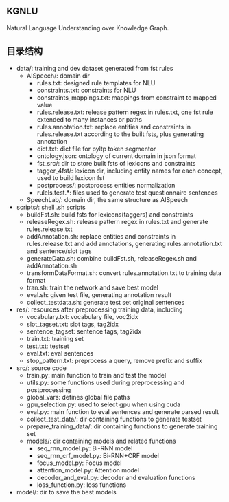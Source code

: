 ## KGNLU
Natural Language Understanding over Knowledge Graph.

## 目录结构
- data/: training and dev dataset generated from fst rules  
    - AISpeech/: domain dir  
        - rules.txt: designed rule templates for NLU  
        - constraints.txt: constraints for NLU  
        - constraints_mappings.txt: mappings from constraint to mapped value  
        - rules.release.txt: release pattern regex in rules.txt, one fst rule extended to many instances or paths  
        - rules.annotation.txt: replace entities and constraints in rules.release.txt according to the built fsts, plus generating annotation  
        - dict.txt: dict file for pyltp token segmentor  
        - ontology.json: ontology of current domain in json format  
        - fst_src/: dir to store built fsts of lexicons and constraints  
        - tagger_4fst/: lexicon dir, including entity names for each concept, used to build lexicon fst  
        - postprocess/: postprocess entities normalization  
        - rulels.test.*: files used to generate test questionnaire sentences  
    - SpeechLab/: domain dir, the same structure as AISpeech  
- scripts/: shell .sh scripts  
    - buildFst.sh: build fsts for lexicons(taggers) and constraints  
    - releaseRegex.sh: release pattern regex in rules.txt and generate rules.release.txt  
    - addAnnotation.sh: replace entities and constraints in rules.release.txt and add annotations, generating rules.annotation.txt and sentence/slot tags  
    - generateData.sh: combine buildFst.sh, releaseRegex.sh and addAnnotation.sh  
    - transformDataFormat.sh: convert rules.annotation.txt to training data format  
    - tran.sh: train the network and save best model  
    - eval.sh: given test file, generating annotation result  
    - collect_testdata.sh: generate test set original sentences  
- res/: resources after preprocessing training data, including  
    - vocabulary.txt: vocabulary file, voc2idx  
    - slot_tagset.txt: slot tags, tag2idx  
    - sentence_tagset: sentence tags, tag2idx  
    - train.txt: training set  
    - test.txt: testset  
    - eval.txt: eval sentences  
    - stop_pattern.txt: preprocess a query, remove prefix and suffix  
- src/: source code  
    - train.py: main function to train and test the model  
    - utils.py: some functions used during preprocessing and postprocessing  
    - global_vars: defines global file paths  
    - gpu_selection.py: used to select gpu when using cuda  
    - eval.py: main function to eval sentences and generate parsed result  
    - collect_test_data/: dir containing functions to generate testset  
    - prepare_training_data/: dir containing functions to generate training set  
    - models/: dir containing models and related functions  
        - seq_rnn_model.py: Bi-RNN model  
        - seq_rnn_crf_model.py: Bi-RNN+CRF model   
        - focus_model.py: Focus model  
        - attention_model.py: Attention model  
        - decoder_and_eval.py: decoder and evaluation functions  
        - loss_function.py: loss functions  
- model/: dir to save the best  models  

